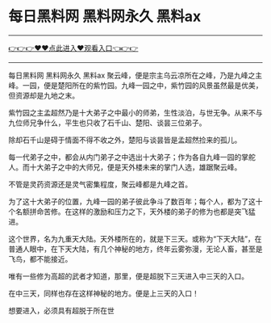 # 每日黑料网 黑料网永久 黑料ax

<hr/> <a href="https://github.com/fetiyung/dhjui/issues/3">👉👉👉♥♥点此进入♥观看入口👈👉👉</a><hr/>

每日黑料网 黑料网永久 黑料ax
聚云峰，便是宗主乌云凉所在之峰，乃是九峰之主峰。一园，便是楚阳所在的紫竹园。九峰一园之中，紫竹园的风景虽然最是优美，但资源却是九地之末。

紫竹园之主孟超然乃是十大弟子之中最小的师弟，生性淡泊，与世无争。从来不与九位师兄争什么，平生也只收了石千山、楚阳、谈昙三位弟子。

除却石千山是碍于情面不得不收之外，楚阳与谈昙皆是孟超然捡来的孤儿。

每一代弟子之中，都会从内门弟子之中选出十大弟子；作为各自九峰一园的掌舵人。而十大弟子之中的大师兄，便是天外楼未来的掌门人选，雄踞聚云峰。

不管是灵药资源还是灵气密集程度，聚云峰都是九峰之首。

为了这十大弟子的位置，九峰一园的弟子彼此争斗了数百年；每个人，都为了这十个名额拼命苦修。在这样的激励和压力之下，天外楼的弟子的修为也都是突飞猛进。

这个世界，名为九重天大陆。天外楼所在的，就是下三天。或称为“下天大陆”，在普通人眼中，在下天大陆，有几个神秘的地方，终年云雾弥漫，无论人畜，甚至是飞鸟，都不能接近。

唯有一些修为高超的武者才知道，那里，便是超脱下三天进入中三天的入口。

在中三天，同样也存在这样神秘的地方。便是上三天的入口！

想要进入，必须具有超脱于所在世
